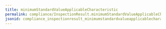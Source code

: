 ```yaml
---
title: minimumStandardValueApplicableCharacteristic
permalink: compliance/InspectionResult.minimumStandardValueApplicableCharacteristic.html
jsonid: compliance_inspectionresult_minimumstandardvalueapplicablecharacteristic
---
```

